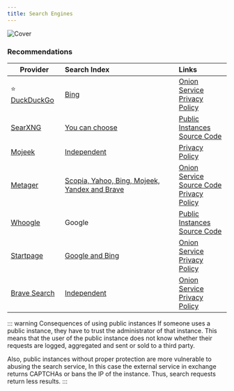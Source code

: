 ```yaml
---
title: Search Engines
---
```


![Cover](../../assets/search-engines.png)
<!-- **<div style="display: flex; flex-direction: row; align-items: center;"><div class="i-mdi-server mr-1" /> - Public Instances</div>** -->

### Recommendations

| Provider | Search Index | Links |
| --- | :-- | :-- |
| :star: [DuckDuckGo](https://duckduckgo.com/) | <a href="https://help.duckduckgo.com/results/sources">Bing</a> | [Onion Service](https://duckduckgogg42xjoc72x3sjasowoarfbgcmvfimaftt6twagswzczad.onion/)<br/>[Privacy Policy](https://duckduckgo.com/privacy) |
| [SearXNG](https://docs.searxng.org/) | <a href="https://docs.searxng.org/user/configured_engines.html#configured-engines">You can choose</a> | [Public Instances](https://searx.space/)<br/>[Source Code](https://github.com/searxng/searxng/tree/master) |
| [Mojeek](https://mojeek.com/) | <a href="https://www.mojeek.com/about/why-mojeek">Independent</a> | [Privacy Policy](https://www.mojeek.com/about/privacy/) |
| [Metager](https://metager.org) | [Scopia, Yahoo, Bing, Mojeek, Yandex and Brave](https://metager.org/search-engine) | [Onion Service](http://metagerv65pwclop2rsfzg4jwowpavpwd6grhhlvdgsswvo6ii4akgyd.onion/en-US)<br/>[Source Code](https://gitlab.metager.de/open-source/MetaGer)<br/>[Privacy Policy](https://metager.org/datenschutz) |
| [Whoogle](https://github.com/benbusby/whoogle-search) | Google | [Public Instances](https://github.com/benbusby/whoogle-search#public-instances)<br/>[Source Code](https://github.com/benbusby/whoogle-search) |
| [Startpage](https://startpage.com/) | <a href="https://support.startpage.com/hc/articles/4522435533844-What-is-the-relationship-between-Startpage-and-your-search-partners-like-Google-and-Microsoft-Bing">Google and Bing</a> | [Onion Service](https://startpagel6srwcjlue4zgq3zevrujfaow726kjytqbbjyrswwmjzcqd.onion/)<br/>[Privacy Policy](https://startpage.com/en/privacy-policy) |
| [Brave Search](https://search.brave.com/) | <a href="https://brave.com/blog/search-independence/">Independent</a> | [Onion Service](https://search.brave4u7jddbv7cyviptqjc7jusxh72uik7zt6adtckl5f4nwy2v72qd.onion/)<br/>[Privacy Policy](https://search.brave.com/help/privacy-policy) |

::: warning Consequences of using public instances
If someone uses a public instance, they have to trust the administrator of that instance. This means that the user of the public instance does not know whether their requests are logged, aggregated and sent or sold to a third party.

Also, public instances without proper protection are more vulnerable to abusing the search service, In this case the external service in exchange returns CAPTCHAs or bans the IP of the instance. Thus, search requests return less results.
:::
